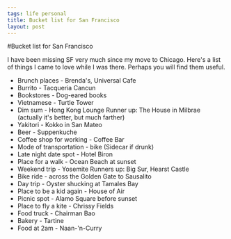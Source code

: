 ```yaml
--- 
tags: life personal
title: Bucket list for San Francisco
layout: post
---
```


#Bucket list for San Francisco

I have been missing SF very much since my move to Chicago. Here's a list of things I came to love while I was there. Perhaps you will find them useful. 

* Brunch places - Brenda's, Universal Cafe
* Burrito - Tacqueria Cancun
* Bookstores - Dog-eared books
* Vietnamese - Turtle Tower
* Dim sum - Hong Kong Lounge
  Runner up: The House in Milbrae (actually it's better, but much farther)
* Yakitori - Kokko in San Mateo
* Beer - Suppenkuche
* Coffee shop for working - Coffee Bar
* Mode of transportation - bike (Sidecar if drunk)
* Late night date spot - Hotel Biron
* Place for a walk - Ocean Beach at sunset
* Weekend trip - Yosemite
  Runners up: Big Sur, Hearst Castle
* Bike ride - across the Golden Gate to Sausalito
* Day trip - Oyster shucking at Tamales Bay
* Place to be a kid again - House of Air
* Picnic spot - Alamo Square before sunset
* Place to fly a kite - Chrissy Fields
* Food truck - Chairman Bao
* Bakery - Tartine
* Food at 2am - Naan-'n-Curry
